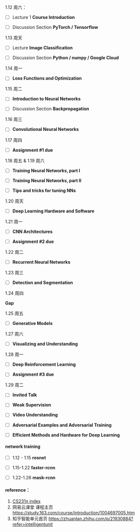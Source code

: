 
1.12 周六：

- [ ] Lecture 1  **Course Introduction**

- [ ] Discussion Section **PyTorch / Tensorflow**



1.13 周天

- [ ] Lecture **Image Classification** 

- [ ] Discussion Section **Python / numpy / Google Cloud**

1.14 周一

- [ ] **Loss Functions and Optimization**

1.15 周二

- [ ] **Introduction to Neural Networks**

- [ ] Discussion Section **Backpropagation**

1.16 周三 

- [ ] **Convolutional Neural Networks**

1.17 周四

- [ ] **Assignment #1 due** 



1.18 周五 & 1.19 周六

- [ ] **Training Neural Networks, part I** 

- [ ] **Training Neural Networks, part II**

- [ ] **Tips and tricks for tuning NNs**

1.20 周天   

- [ ] **Deep Learning Hardware and Software** 

1.21 周一

- [ ] **CNN Architectures** 

- [ ] **Assignment #2 due**



1.22 周二

- [ ] **Recurrent Neural Networks** 



1.23 周三

- [ ] **Detection and Segmentation** 



1.24 周四

 **Gap**



1.25 周五

- [ ] **Generative Models** 

1.27 周六

- [ ] **Visualizing and Understanding** 

1.28 周一

- [ ] **Deep Reinforcement Learning** 

- [ ] **Assignment #3 due**

1.29 周二

- [ ] **Invited Talk**

- [ ] **Weak Supervision**

- [ ] **Video Understanding**

- [ ] **Adversarial Examples and Adversarial Training**

- [ ] **Efficient Methods and Hardware for Deep Learning**



#### network training

- [ ] 1.12 - 1.15 **resnet**

- [ ] 1.15-1.22  **faster-rcnn**

- [ ] 1.22-1.26  **mask-rcnn**

#### reference：

1. [CS231n index](http://cs231n.stanford.edu/index.html)
2. 网易云课堂 课程主页 https://study.163.com/course/introduction/1004697005.htm
3. 知乎智能单元首页 https://zhuanlan.zhihu.com/p/21930884?refer=intelligentunit



